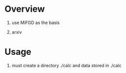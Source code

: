 # Overview

1. use MiFGD as the basis

2. arxiv


# Usage

1. must create a directory ./calc and data stored in ./calc




